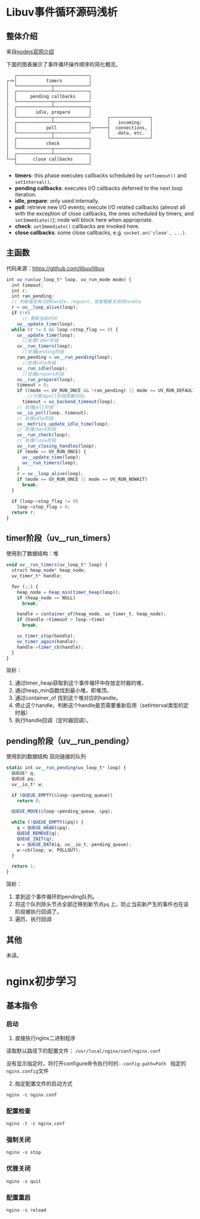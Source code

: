 # Libuv事件循环源码浅析

## 整体介绍

来自[nodejs官网介绍](https://nodejs.org/en/docs/guides/event-loop-timers-and-nexttick/)

下面的图表展示了事件循环操作顺序的简化概览。

```
   ┌───────────────────────────┐
┌─>│           timers          │
│  └─────────────┬─────────────┘
│  ┌─────────────┴─────────────┐
│  │     pending callbacks     │
│  └─────────────┬─────────────┘
│  ┌─────────────┴─────────────┐
│  │       idle, prepare       │
│  └─────────────┬─────────────┘      ┌───────────────┐
│  ┌─────────────┴─────────────┐      │   incoming:   │
│  │           poll            │<─────┤  connections, │
│  └─────────────┬─────────────┘      │   data, etc.  │
│  ┌─────────────┴─────────────┐      └───────────────┘
│  │           check           │
│  └─────────────┬─────────────┘
│  ┌─────────────┴─────────────┐
└──┤      close callbacks      │
   └───────────────────────────┘
```

- **timers**: this phase executes callbacks scheduled by `setTimeout()` and `setInterval()`.
- **pending callbacks**: executes I/O callbacks deferred to the next loop iteration.
- **idle, prepare**: only used internally.
- **poll**: retrieve new I/O events; execute I/O related callbacks (almost all with the exception of close callbacks, the ones scheduled by timers, and `setImmediate()`); node will block here when appropriate.
- **check**: `setImmediate()` callbacks are invoked here.
- **close callbacks**: some close callbacks, e.g. `socket.on('close', ...)`.

## 主函数

代码来源：https://github.com/libuv/libuv

```js
int uv_run(uv_loop_t* loop, uv_run_mode mode) {
  int timeout;
  int r;
  int ran_pending;
  // 判断是否有活跃handle，request，或者需要关闭的handle
  r = uv__loop_alive(loop);
  if (!r)
      // 更新当前时间
    uv__update_time(loop);
  while (r != 0 && loop->stop_flag == 0) {
    uv__update_time(loop);
      //处理timer阶段
    uv__run_timers(loop);
      //处理pending阶段
    ran_pending = uv__run_pending(loop);
      //处理idle阶段
    uv__run_idle(loop);
      //处理prepare阶段
    uv__run_prepare(loop);
    timeout = 0;
    if ((mode == UV_RUN_ONCE && !ran_pending) || mode == UV_RUN_DEFAULT)
        //计算出poll阶段阻塞时间。
      timeout = uv_backend_timeout(loop);
    // 处理poll阶段
    uv__io_poll(loop, timeout);
    // 处理idle阶段
    uv__metrics_update_idle_time(loop);
    // 处理check阶段
    uv__run_check(loop);
    // 处理close阶段
    uv__run_closing_handles(loop);
    if (mode == UV_RUN_ONCE) {
      uv__update_time(loop);
      uv__run_timers(loop);
    }
    r = uv__loop_alive(loop);
    if (mode == UV_RUN_ONCE || mode == UV_RUN_NOWAIT)
      break;
  }

  if (loop->stop_flag != 0)
    loop->stop_flag = 0;
  return r;
}
```

## timer阶段（uv__run_timers）

使用到了数据结构：堆

```js
void uv__run_timers(uv_loop_t* loop) {
  struct heap_node* heap_node;
  uv_timer_t* handle;

  for (;;) {
    heap_node = heap_min(timer_heap(loop));
    if (heap_node == NULL)
      break;

    handle = container_of(heap_node, uv_timer_t, heap_node);
    if (handle->timeout > loop->time)
      break;

    uv_timer_stop(handle);
    uv_timer_again(handle);
    handle->timer_cb(handle);
  }
}
```

 简析： 

1. 通过timer_heap获取到这个事件循环中存放定时器的堆，
2. 通过heap_min函数找到最小堆，即堆顶。
3. 通过container_of 找到这个堆对应的handle。
4. 停止这个handle，判断这个handle是否需要重新启用（setInterval类型的定时器）
5. 执行handle回调（定时器回调）。

## pending阶段（uv__run_pending）

使用到的数据结构 双向链接的队列

```js
static int uv__run_pending(uv_loop_t* loop) {
  QUEUE* q;
  QUEUE pq;
  uv__io_t* w;

  if (QUEUE_EMPTY(&loop->pending_queue))
    return 0;

  QUEUE_MOVE(&loop->pending_queue, &pq);

  while (!QUEUE_EMPTY(&pq)) {
    q = QUEUE_HEAD(&pq);
    QUEUE_REMOVE(q);
    QUEUE_INIT(q);
    w = QUEUE_DATA(q, uv__io_t, pending_queue);
    w->cb(loop, w, POLLOUT);
  }

  return 1;
}
```

简析：

1. 拿到这个事件循环的pending队列。
2. 将这个队列除头节点全部迁移到新节点`pq` 上。防止当前新产生的事件也在该阶段被执行回调了。
3. 遍历、执行回调

## 其他

未读。

# nginx初步学习

## 基本指令

### 启动

1. 直接执行nginx二进制程序

读取默认路径下的配置文件： `/usr/local/nginx/conf/nginx.conf`

没有显示指定时，将打开configure命令执行时的`--config-path=Path ` 指定的`nginx.config`文件

2. 指定配置文件的启动方式

`nginx -c nginx.conf`

### 配置检查

`nginx -t -c nginx.conf`

### 强制关闭

`nginx -s stop`

### 优雅关闭

`nginx -s quit`

### 配置重启

`nginx -s reload`